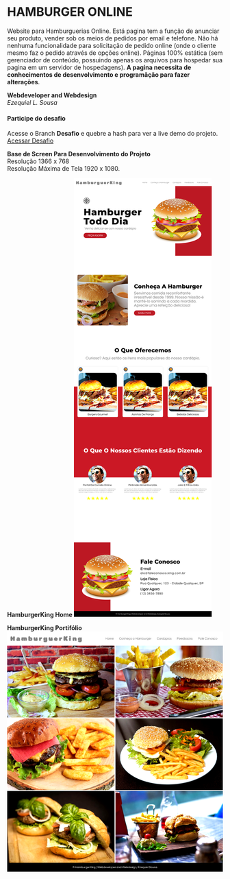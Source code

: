 # HAMBURGER ONLINE
Website para Hamburguerias Online. Está pagina tem a função de anunciar seu produto, vender sob os meios de pedidos por email e telefone. Não há nenhuma funcionalidade para solicitação de pedido online (onde o cliente mesmo faz o pedido através de opções online). Páginas 100% estática (sem gerenciador de conteúdo, possuindo apenas os arquivos para hospedar sua pagina em um servidor de hospedagens). **A pagina necessita de conhecimentos de desenvolvimento e programãção para fazer alterações**.<br>

**Webdeveloper and Webdesign**<br>
*Ezequiel L. Sousa*<br>

#### Participe do desafio
Acesse o Branch **Desafio** e quebre a hash para ver a live demo do projeto.<br>
[Acessar Desafio](https://github.com/ezequielsousa-devbr/hamburgerking/tree/Desafio)

**Base de Screen Para Desenvolvimento do Projeto**<br>
Resolução 1366 x 768<br>
Resolução Máxima de Tela 1920 x 1080.<br>

**HamburgerKing Home**
![HamburgerKing Home](./assets/arquivos/imagens/screenshot_hamburgerking.png)

**HamburgerKing Portifólio**
![HamburgerKing Portifolio](./assets/arquivos/imagens/screenshot_hamburgerking_portifolio.png)
